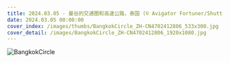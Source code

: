 ```yaml
---
title: 2024.03.05 - 曼谷的交通圈和高速公路，泰国 (© Avigator Fortuner/Shutterstock)
date: 2024.03.05 00:00:00
cover_index: /images/thumbs/BangkokCircle_ZH-CN4702412806_533x300.jpg
cover_detail: /images/BangkokCircle_ZH-CN4702412806_1920x1080.jpg
---
```


![BangkokCircle](/images/BangkokCircle_ZH-CN4702412806_1920x1080.jpg)
